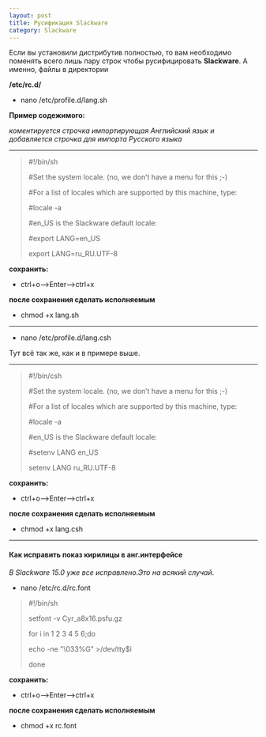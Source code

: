 ```yaml
---
layout: post
title: Русификация Slackware
category: Slackware
---
```


 Если вы установили дистрибутив полностью, то вам необходимо поменять всего лишь пару строк 
 чтобы русифицировать **Slackware**. А именно, файлы в директории 

**/etc/rc.d/**

- nano /etc/profile.d/lang.sh

 **Пример содежимого:**
 
*коментируется строчка импортирующая Английский язык и добавляется строчка 
 для импорта Русского языка*

**************************************

>#!/bin/sh
>
>#Set the system locale.  (no, we don’t have a menu for this ;-)
>
>#For a list of locales which are supported by this machine, type:
>
>#locale -a
>
>#en_US is the Slackware default locale:
>
>
>#export LANG=en_US
>
>export LANG=ru_RU.UTF-8

**сохранить:**

- ctrl+o-->Enter-->ctrl+x

**после сохранения сделать исполняемым**

- chmod +x lang.sh

**************************************

- nano /etc/profile.d/lang.csh

Тут всё так же, как и в примере выше.

***********************************

>#!/bin/csh
>
>#Set the system locale.  (no, we don’t have a menu for this ;-)
>
>#For a list of locales which are supported by this machine, type:
>
>#locale -a
>
>#en_US is the Slackware default locale:
>
>#setenv LANG en_US
>
>setenv LANG ru_RU.UTF-8

**сохранить:**

- ctrl+o-->Enter-->ctrl+x

**после сохранения сделать исполняемым**

- chmod +x lang.csh

**********************************
#### Как исправить показ кирилицы в анг.интерфейсе

*В Slackware 15.0 уже все исправлено.Это на всякий случай*.

- nano /etc/rc.d/rc.font

>#!/bin/sh
>
>setfont -v Cyr_a8x16.psfu.gz
>
>for i in 1 2 3 4 5 6;do
>
>echo -ne "\033%G" >/dev/tty$i
>
>done

**сохранить:**

- ctrl+o-->Enter-->ctrl+x

**после сохранения сделать исполняемым**

- chmod +x rc.font
